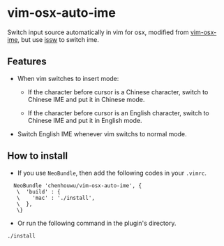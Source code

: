 # vim-osx-auto-ime
Switch input source automatically in vim for osx, modified from [vim-osx-ime](https://github.com/hongqn/vim-osx-ime), but use [issw](https://github.com/vovkasm/input-source-switcher) to switch ime.

## Features
* When vim switches to insert mode:

  * If the character before cursor is a Chinese character, switch to Chinese
    IME and put it in Chinese mode.

  * If the character before cursor is an English character, switch to Chinese
    IME and put it in English mode.

* Switch English IME whenever vim switchs to normal mode.

## How to install
- If you use `NeoBundle`, then add the following codes in your `.vimrc`.
```
  NeoBundle 'chenhouwu/vim-osx-auto-ime', {
   \  'build' : {
   \    'mac' : './install',
   \  },
   \}
```

- Or run the following command in the plugin's directory.
```
./install
```

